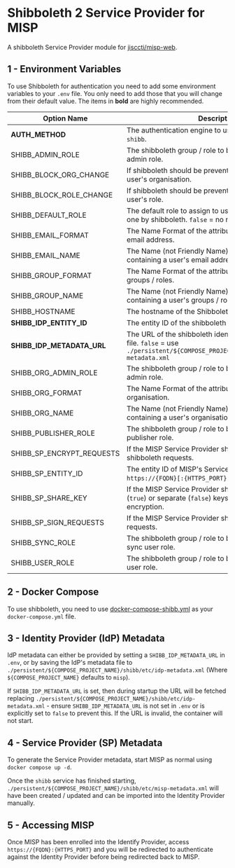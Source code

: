 # Shibboleth 2 Service Provider for MISP

A shibboleth Service Provider module for
[jisccti/misp-web](https://hub.docker.com/r/jisccti/misp-web).

## 1 - Environment Variables

To use Shibboleth for authentication you need to add some environment variables to your `.env`
file. You only need to add those that you will change from their default value. The items in
**bold** are highly recommended.

| Option Name | Description | Default Value |
| ----------- | ----------- | ------------- |
| **AUTH_METHOD** | The authentication engine to use, must be changed to `shibb`. | `misp` |
| SHIBB_ADMIN_ROLE | The shibboleth group / role to be granted the MISP admin role. | `misp-admin-access` |
| SHIBB_BLOCK_ORG_CHANGE | If shibboleth should be prevented from changing a user's organisation. | `false` |
| SHIBB_BLOCK_ROLE_CHANGE | If shibboleth should be prevented from changing a user's role. | `false` |
| SHIBB_DEFAULT_ROLE | The default role to assign to users who are not given one by shibboleth. `false` = no role. | `false` |
| SHIBB_EMAIL_FORMAT | The Name Format of the attribute containing a user's email address. | `urn:oasis:names:tc:SAML:2.0:attrname-format:uri` |
| SHIBB_EMAIL_NAME | The Name (not Friendly Name) of the attribute containing a user's email address. | `urn:oid:0.9.2342.19200300.100.1.3` |
| SHIBB_GROUP_FORMAT | The Name Format of the attribute containing a user's groups / roles. | `urn:oasis:names:tc:SAML:2.0:attrname-format:uri` |
| SHIBB_GROUP_NAME | The Name (not Friendly Name) of the attribute containing a user's groups / roles. | `urn:oid:1.3.6.1.4.1.5923.1.5.1.1` |
| SHIBB_HOSTNAME | The hostname of the Shibboleth service container. | `misp_shibb` |
| **SHIBB_IDP_ENTITY_ID** | The entity ID of the shibboleth identity provider. | `https://idp.example.org/idp/shibboleth` |
| **SHIBB_IDP_METADATA_URL** | The URL of the shibboleth identity provider's metadata file. `false` = use `./persistent/${COMPOSE_PROJECT_NAME}/shibb/etc/idp-metadata.xml` | `false` |
| SHIBB_ORG_ADMIN_ROLE | The shibboleth group / role to be granted the MISP org admin role. | `misp-org-admin-access` |
| SHIBB_ORG_FORMAT | The Name Format of the attribute containing a user's organisation. | `urn:oasis:names:tc:SAML:2.0:attrname-format:uri` |
| SHIBB_ORG_NAME | The Name (not Friendly Name) of the attribute containing a user's organisation. | `urn:oid:1.3.6.1.4.1.25178.1.2.9` |
| SHIBB_PUBLISHER_ROLE | The shibboleth group / role to be granted the MISP publisher role. | `misp-publisher-access` |
| SHIBB_SP_ENCRYPT_REQUESTS | If the MISP Service Provider should encrypt the shibboleth requests. | `true` |
| SHIBB_SP_ENTITY_ID | The entity ID of MISP's Service Provider. `default` = `https://{FQDN}[:{HTTPS_PORT}]/shibboleth`. | `default` |
| SHIBB_SP_SHARE_KEY | If the MISP Service Provider should use the same (`true`) or separate (`false`) keys for signing and encryption. | `true` |
| SHIBB_SP_SIGN_REQUESTS | If the MISP Service Provider should sign the shibboleth requests. | `true` |
| SHIBB_SYNC_ROLE | The shibboleth group / role to be granted the MISP sync user role. | `misp-sync-access` |
| SHIBB_USER_ROLE | The shibboleth group / role to be granted the MISP user role. | `misp-access` |

## 2 - Docker Compose

To use shibboleth, you need to use
[docker-compose-shibb.yml](https://github.com/JiscCTI/misp-docker/blob/main/docker-compose-shibb.yml)
as your `docker-compose.yml` file.

## 3 - Identity Provider (IdP) Metadata

IdP metadata can either be provided by setting a `SHIBB_IDP_METADATA_URL` in `.env`, or by saving
the IdP's metadata file to `./persistent/${COMPOSE_PROJECT_NAME}/shibb/etc/idp-metadata.xml`
(Where `${COMPOSE_PROJECT_NAME}` defaults to `misp`).

If `SHIBB_IDP_METADATA_URL` is set, then during startup the URL will be fetched replacing
`./persistent/${COMPOSE_PROJECT_NAME}/shibb/etc/idp-metadata.xml` - ensure `SHIBB_IDP_METADATA_URL`
is not set in `.env` or is explicitly set to `false` to prevent this. If the URL is invalid, the
container will not start.

## 4 - Service Provider (SP) Metadata

To generate the Service Provider metadata, start MISP as normal using `docker compose up -d`.

Once the `shibb` service has finished starting,
`./persistent/${COMPOSE_PROJECT_NAME}/shibb/etc/misp-metadata.xml` will have been created / updated
and can be imported into the Identity Provider manually.

## 5 - Accessing MISP

Once MISP has been enrolled into the Identify Provider, access `https://{FQDN}:{HTTPS_PORT}` and you
will be redirected to authenticate against the Identity Provider before being redirected back to
MISP.

